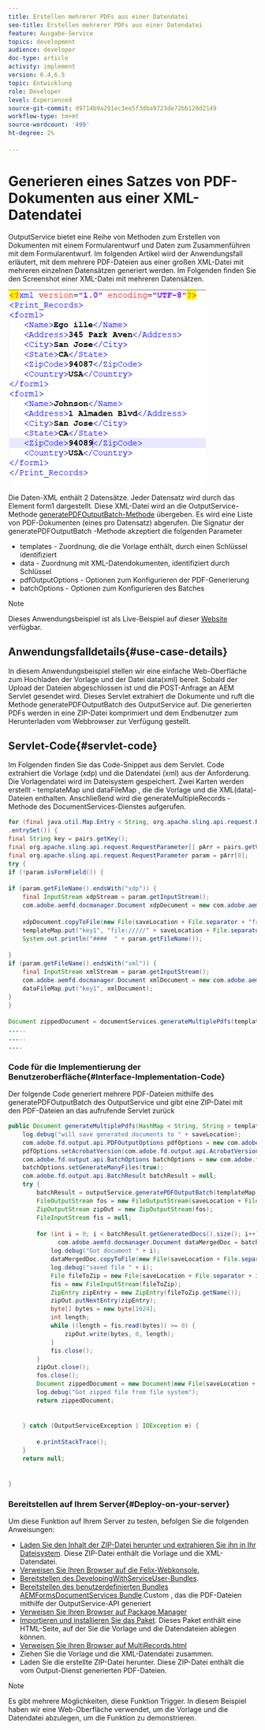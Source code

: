 ```yaml
---
title: Erstellen mehrerer PDFs aus einer Datendatei
seo-title: Erstellen mehrerer PDFs aus einer Datendatei
feature: Ausgabe-Service
topics: development
audience: developer
doc-type: article
activity: implement
version: 6.4,6.5
topic: Entwicklung
role: Developer
level: Experienced
source-git-commit: d9714b9a291ec3ee5f3dba9723de72bb120d2149
workflow-type: tm+mt
source-wordcount: '499'
ht-degree: 2%

---
```



# Generieren eines Satzes von PDF-Dokumenten aus einer XML-Datendatei

OutputService bietet eine Reihe von Methoden zum Erstellen von Dokumenten mit einem Formularentwurf und Daten zum Zusammenführen mit dem Formularentwurf. Im folgenden Artikel wird der Anwendungsfall erläutert, mit dem mehrere PDF-Dateien aus einer großen XML-Datei mit mehreren einzelnen Datensätzen generiert werden.
Im Folgenden finden Sie den Screenshot einer XML-Datei mit mehreren Datensätzen.

![multi-record-xml](assets/multi-record-xml.PNG)

Die Daten-XML enthält 2 Datensätze. Jeder Datensatz wird durch das Element form1 dargestellt. Diese XML-Datei wird an die OutputService-Methode [generatePDFOutputBatch-Methode](https://helpx.adobe.com/aem-forms/6/javadocs/com/adobe/fd/output/api/OutputService.html) übergeben. Es wird eine Liste von PDF-Dokumenten (eines pro Datensatz) abgerufen.
Die Signatur der generatePDFOutputBatch -Methode akzeptiert die folgenden Parameter

* templates - Zuordnung, die die Vorlage enthält, durch einen Schlüssel identifiziert
* data - Zuordnung mit XML-Datendokumenten, identifiziert durch Schlüssel
* pdfOutputOptions - Optionen zum Konfigurieren der PDF-Generierung
* batchOptions - Optionen zum Konfigurieren des Batches

>[!NOTE]
>
>Dieses Anwendungsbeispiel ist als Live-Beispiel auf dieser [Website](https://forms.enablementadobe.com/content/samples/samples.html?query=0) verfügbar.

## Anwendungsfalldetails{#use-case-details}

In diesem Anwendungsbeispiel stellen wir eine einfache Web-Oberfläche zum Hochladen der Vorlage und der Datei data(xml) bereit. Sobald der Upload der Dateien abgeschlossen ist und die POST-Anfrage an AEM Servlet gesendet wird. Dieses Servlet extrahiert die Dokumente und ruft die Methode generatePDFOutputBatch des OutputService auf. Die generierten PDFs werden in eine ZIP-Datei komprimiert und dem Endbenutzer zum Herunterladen vom Webbrowser zur Verfügung gestellt.

## Servlet-Code{#servlet-code}

Im Folgenden finden Sie das Code-Snippet aus dem Servlet. Code extrahiert die Vorlage (xdp) und die Datendatei (xml) aus der Anforderung. Die Vorlagendatei wird im Dateisystem gespeichert. Zwei Karten werden erstellt - templateMap und dataFileMap , die die Vorlage und die XML(data)-Dateien enthalten. Anschließend wird die generateMultipleRecords -Methode des DocumentServices-Dienstes aufgerufen.

```java
for (final java.util.Map.Entry < String, org.apache.sling.api.request.RequestParameter[] > pairs: params
.entrySet()) {
final String key = pairs.getKey();
final org.apache.sling.api.request.RequestParameter[] pArr = pairs.getValue();
final org.apache.sling.api.request.RequestParameter param = pArr[0];
try {
if (!param.isFormField()) {

if (param.getFileName().endsWith("xdp")) {
    final InputStream xdpStream = param.getInputStream();
    com.adobe.aemfd.docmanager.Document xdpDocument = new com.adobe.aemfd.docmanager.Document(xdpStream);

    xdpDocument.copyToFile(new File(saveLocation + File.separator + "fromui.xdp"));
    templateMap.put("key1", "file://///" + saveLocation + File.separator + "fromui.xdp");
    System.out.println("####  " + param.getFileName());

}
if (param.getFileName().endsWith("xml")) {
    final InputStream xmlStream = param.getInputStream();
    com.adobe.aemfd.docmanager.Document xmlDocument = new com.adobe.aemfd.docmanager.Document(xmlStream);
    dataFileMap.put("key1", xmlDocument);
}
}

Document zippedDocument = documentServices.generateMultiplePdfs(templateMap, dataFileMap,saveLocation);
.....
.....
....
```

### Code für die Implementierung der Benutzeroberfläche{#Interface-Implementation-Code}

Der folgende Code generiert mehrere PDF-Dateien mithilfe des generatePDFOutputBatch des OutputService und gibt eine ZIP-Datei mit den PDF-Dateien an das aufrufende Servlet zurück

```java
public Document generateMultiplePdfs(HashMap < String, String > templateMap, HashMap < String, Document > dataFileMap, String saveLocation) {
    log.debug("will save generated documents to " + saveLocation);
    com.adobe.fd.output.api.PDFOutputOptions pdfOptions = new com.adobe.fd.output.api.PDFOutputOptions();
    pdfOptions.setAcrobatVersion(com.adobe.fd.output.api.AcrobatVersion.Acrobat_11);
    com.adobe.fd.output.api.BatchOptions batchOptions = new com.adobe.fd.output.api.BatchOptions();
    batchOptions.setGenerateManyFiles(true);
    com.adobe.fd.output.api.BatchResult batchResult = null;
    try {
        batchResult = outputService.generatePDFOutputBatch(templateMap, dataFileMap, pdfOptions, batchOptions);
        FileOutputStream fos = new FileOutputStream(saveLocation + File.separator + "zippedfile.zip");
        ZipOutputStream zipOut = new ZipOutputStream(fos);
        FileInputStream fis = null;

        for (int i = 0; i < batchResult.getGeneratedDocs().size(); i++) {
              com.adobe.aemfd.docmanager.Document dataMergedDoc = batchResult.getGeneratedDocs().get(i);
            log.debug("Got document " + i);
            dataMergedDoc.copyToFile(new File(saveLocation + File.separator + i + ".pdf"));
            log.debug("saved file " + i);
            File fileToZip = new File(saveLocation + File.separator + i + ".pdf");
            fis = new FileInputStream(fileToZip);
            ZipEntry zipEntry = new ZipEntry(fileToZip.getName());
            zipOut.putNextEntry(zipEntry);
            byte[] bytes = new byte[1024];
            int length;
            while ((length = fis.read(bytes)) >= 0) {
                zipOut.write(bytes, 0, length);
            }
            fis.close();
        }
        zipOut.close();
        fos.close();
        Document zippedDocument = new Document(new File(saveLocation + File.separator + "zippedfile.zip"));
        log.debug("Got zipped file from file system");
        return zippedDocument;


    } catch (OutputServiceException | IOException e) {

        e.printStackTrace();
    }
    return null;


}
```

### Bereitstellen auf Ihrem Server{#Deploy-on-your-server}

Um diese Funktion auf Ihrem Server zu testen, befolgen Sie die folgenden Anweisungen:

* [Laden Sie den Inhalt der ZIP-Datei herunter und extrahieren Sie ihn in Ihr Dateisystem](assets/mult-records-template-and-xml-file.zip). Diese ZIP-Datei enthält die Vorlage und die XML-Datendatei.
* [Verweisen Sie Ihren Browser auf die Felix-Webkonsole.](http://localhost:4502/system/console/bundles)
* [Bereitstellen des DevelopingWithServiceUser-Bundles](/help/forms/assets/common-osgi-bundles/DevelopingWithServiceUser.jar).
* [Bereitstellen des benutzerdefinierten Bundles AEMFormsDocumentServices Bundle](/help/forms/assets/common-osgi-bundles/AEMFormsDocumentServices.core-1.0-SNAPSHOT.jar).Custom , das die PDF-Dateien mithilfe der OutputService-API generiert
* [Verweisen Sie Ihren Browser auf Package Manager](http://localhost:4502/crx/packmgr/index.jsp)
* [Importieren und installieren Sie das Paket](assets/generate-multiple-pdf-from-xml.zip). Dieses Paket enthält eine HTML-Seite, auf der Sie die Vorlage und die Datendateien ablegen können.
* [Verweisen Sie Ihren Browser auf MultiRecords.html](http://localhost:4502/content/DocumentServices/Multirecord.html?)
* Ziehen Sie die Vorlage und die XML-Datendatei zusammen.
* Laden Sie die erstellte ZIP-Datei herunter. Diese ZIP-Datei enthält die vom Output-Dienst generierten PDF-Dateien.

>[!NOTE]
>Es gibt mehrere Möglichkeiten, diese Funktion Trigger. In diesem Beispiel haben wir eine Web-Oberfläche verwendet, um die Vorlage und die Datendatei abzulegen, um die Funktion zu demonstrieren.

